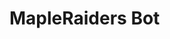 # MapleRaiders Bot

<div id="content-es" style="display: none;">
  <h2>👾 Bienvenido a MapleRaiders</h2>
  <p>Este bot de Discord te permite organizar <strong>raids de jefes (bosses)</strong> en MapleStory de forma rápida, ordenada y automatizada.</p>

  <h3>📌 Comando principal</h3>
  <ul>
    <li><code>/boss</code> — Programa una raid especificando el boss, dificultad, fecha y hora. Crea un canal y rol temporales.</li>
    <li>Los participantes confirman con botones interactivos.</li>
    <li>El organizador puede cancelar la raid en cualquier momento.</li>
  </ul>

  <h3>⚙️ Configuración</h3>
  <ul>
    <li><code>/bosscfg</code> — Permite al administrador configurar el idioma, la categoría donde se crean los canales y los roles con permiso para usar <code>/boss</code>.</li>
  </ul>

  <h3>💬 Idiomas disponibles</h3>
  <ul>
    <li>Español 🇪🇸</li>
    <li>Inglés 🇺🇸</li>
  </ul>

  <h3>📎 Ejemplo</h3>
  <pre><code>/boss boss:Will difficulty:Normal date:05-20 hour:18:30 confirmations:6 reminder_hours:2</code></pre>

  <p>Este comando creará un canal privado y asignará roles temporales a quienes confirmen.</p>

  <p>🔒 Solo los administradores pueden acceder a la configuración.</p>
</div>

<div id="content-en" style="display: none;">
  <h2>👾 Welcome to MapleRaiders</h2>
  <p>This Discord bot helps you organize <strong>MapleStory boss raids</strong> in a fast, clean, and automated way.</p>

  <h3>📌 Main command</h3>
  <ul>
    <li><code>/boss</code> — Schedules a raid by specifying the boss, difficulty, date and time. It auto-creates a channel and temporary role.</li>
    <li>Participants confirm with interactive buttons.</li>
    <li>The organizer can cancel the raid at any time.</li>
  </ul>

  <h3>⚙️ Configuration</h3>
  <ul>
    <li><code>/bosscfg</code> — Allows server admins to set the language, raid category, and roles allowed to use <code>/boss</code>.</li>
  </ul>

  <h3>💬 Supported Languages</h3>
  <ul>
    <li>Spanish 🇪🇸</li>
    <li>English 🇺🇸</li>
  </ul>

  <h3>📎 Example</h3>
  <pre><code>/boss boss:Will difficulty:Normal date:05-20 hour:18:30 confirmations:6 reminder_hours:2</code></pre>

  <p>This command creates a private channel and assigns temporary roles to confirmed users.</p>

  <p>🔒 Only administrators can access the configuration command.</p>
</div>

<script>
  const lang = navigator.language || navigator.userLanguage;
  if (lang.startsWith("es")) {
    document.getElementById("content-es").style.display = "block";
  } else {
    document.getElementById("content-en").style.display = "block";
  }
</script>

